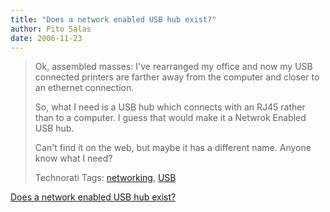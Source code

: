 ```yaml
---
title: "Does a network enabled USB hub exist?"
author: Pito Salas
date: 2006-11-23
---
```



>
> Ok, assembled masses: I've rearranged my office and now my USB connected
> printers are farther away from the computer and closer to an ethernet
> connection.
>
> So, what I need is a USB hub which connects with an RJ45 rather than to a
> computer. I guess that would make it a Netwrok Enabled USB hub.
>
> Can't find it on the web, but maybe it has a different name. Anyone know
> what I need?  
>
>
> Technorati Tags: [networking](<http://www.technorati.com/tag/networking>),
> [USB](<http://www.technorati.com/tag/USB>)


[Does a network enabled USB hub exist?](None)
